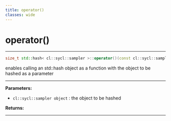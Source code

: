 ```yaml
---
title: operator()
classes: wide
---
```

# operator()

---

```cpp
size_t std::hash< cl::sycl::sampler >::operator()(const cl::sycl::sampler &object) const
```


enables calling an std::hash object as a function with the object to be hashed as a parameter 


---
**Parameters:**

 - `cl::sycl::sampler object`
: the object to be hashed 

**Returns:** 

---
